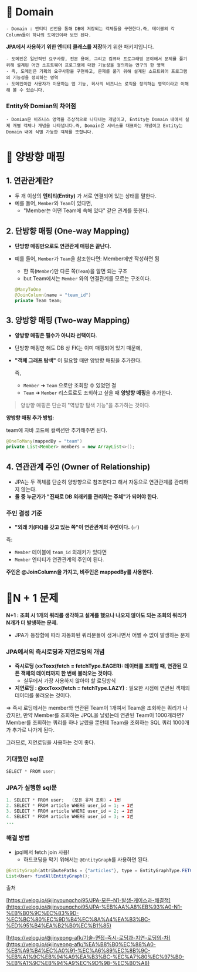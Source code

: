 # 📍 Domain
    - Domain : 엔티티 선언을 통해 DB에 저장되는 객체들을 구현한다.즉, 테이블의 각 Column들이 하나의 도메인이라 보면 된다.

  **JPA에서 사용하기 위한 엔티티 클래스를 저장**하기 위한 패키지입니다.

    - 도메인은 일반적인 요구사항, 전문 용어, 그리고 컴퓨터 프로그래밍 분야에서 문제를 풀기 위해 설계된 어떤 소프트웨어 프로그램에 대한 기능성을 정의하는 연구의 한 영역
    - 즉, 도메인은 기획의 요구사항을 구현하고, 문제를 풀기 위해 설계된 소프트웨어 프로그램의 기능성을 정의하는 영역
    - 도메인이란 사용자가 이용하는 앱 기능, 회사의 비즈니스 로직을 정의하는 영역이라고 이해해 볼 수 있습니다.

  ### Entity와 Domian의 차이점

    - Domian은 비즈니스 영역을 추상적으로 나타내는 개념이고, Entity는 Domain 내에서 실제 개별 객체나 개념을 나타냅니다.즉, Domain은 서비스를 대표하는 개념이고 Entity는 Domain 내에 식별 가능한 객체를 뜻합니다.

# 📍 양방향 매핑
## 1. 연관관계란?

- 두 개 이상의 **엔티티(Entity)** 가 서로 연결되어 있는 상태를 말한다.
- 예를 들어, `Member`와 `Team`이 있다면,
    - "Member는 어떤 Team에 속해 있다" 같은 관계를 뜻한다.

## 2. 단방향 매핑 (One-way Mapping)

- **단방향 매핑만으로도 연관관계 매핑은 끝난다.**
- 예를 들어, `Member`가 `Team`을 참조한다면: Member에만 작성하면 됨
    - 한 쪽(`Member`)만 다른 쪽(`Team`)을 알면 되는 구조
    - but Team에서는 `Member` 와의 연결관계를 모르는 구조이다.

    ```java
    @ManyToOne
    @JoinColumn(name = "team_id")
    private Team team;
    ```


## 3. 양방향 매핑 (Two-way Mapping)

- **양방향 매핑은 필수가 아니라 선택이다.**
- 단방향 매핑만 해도 DB 상 FK는 이미 매핑되어 있기 때문에,
- **"객체 그래프 탐색"** 이 필요할 때만 양방향 매핑을 추가한다.

  즉,

    - `Member` ➔ `Team` 으로만 조회할 수 있었던 걸
    - `Team` ➔ `Member` 리스트로도 조회하고 싶을 때 **양방향 매핑**을 추가한다.

> 양방향 매핑은 단순히 "역방향 탐색 기능"을 추가하는 것이다.
>

**양방향 매핑 추가 방법:**

team에 자바 코드에 컬렉션만 추가해주면 된다.

```java
@OneToMany(mappedBy = "team")
private List<Member> members = new ArrayList<>();

```

## 4. 연관관계 주인 (Owner of Relationship)

- JPA는 두 객체를 단순히 양방향으로 참조한다고 해서 자동으로 연관관계를 관리하지 않는다.
- **둘 중 누군가가 "진짜로 DB 외래키를 관리하는 주체"가 되어야 한다.**

### 주인 결정 기준

- **"외래 키(FK)를 갖고 있는 쪽"이 연관관계의 주인이다.** (✅)

즉:

- `Member` 테이블에 `team_id` 외래키가 있다면
- `Member` 엔티티가 연관관계의 주인이 된다.

**주인은 @JoinColumn을 가지고, 비주인은 mappedBy를 사용한다.**

# 📍N + 1 문제

**N+1 : 조회 시 1개의 쿼리를 생각하고 설계를 했으나 나오지 않아도 되는 조회의 쿼리가 N개가 더 발생하는 문제.**

- JPA가 등장함에 따라 자동화된 쿼리문들이 생겨나면서 어쩔 수 없이 발생하는 문제

### **JPA에서의 즉시로딩과 지연로딩의 개념**

- **즉시로딩 (xxToxx(fetch = fetchType.EAGER): 데이터를 조회할 때, 연관된 모든 객체의 데이터까지 한 번에 불러오는 것이다.**
    - 실무에서 가장 사용하지 않아야 할 로딩방식
- **지연로딩 : @xxToxx(fetch = fetchType.LAZY)** :  필요한 시점에 연관된 객체의 데이터를 불러오는 것이다.

⇒ 즉시 로딩에서는 member와 연관된 Team이 1개여서 Team을 조회하는 쿼리가 나갔지만, 만약 Member를 조회하는 JPQL을 날렸는데 연관된 Team이 1000개라면? Member를 조회하는 쿼리를 하나 날렸을 뿐인데 Team을 조회하는 SQL 쿼리 1000개가 추가로 나가게 된다.

그러므로, 지연로딩을 사용하는 것이 좋다.

### 기대했던 sql문

```java
SELECT * FROM user;
```

### JPA가 실행한 sql문

```java
1. SELECT * FROM user;   (모든 유저 조회) ➔ 1번
2. SELECT * FROM article WHERE user_id = 1; ➔ 1번
3. SELECT * FROM article WHERE user_id = 2; ➔ 1번
4. SELECT * FROM article WHERE user_id = 3; ➔ 1번
...
```

### 해결 방법

- jpql에서 fetch join 사용!
    - 하드코딩을 막기 위해서는 `@EntityGraph`를 사용하면 된다.

```java
@EntityGraph(attributePaths = {"articles"}, type = EntityGraphType.FETCH)
List<User> findAllEntityGraph();
```

출처

[https://velog.io/@jinyoungchoi95/JPA-모든-N1-발생-케이스과-해결책](https://velog.io/@jinyoungchoi95/JPA-%EB%AA%A8%EB%93%A0-N1-%EB%B0%9C%EC%83%9D-%EC%BC%80%EC%9D%B4%EC%8A%A4%EA%B3%BC-%ED%95%B4%EA%B2%B0%EC%B1%85)

[https://velog.io/@jinyeong-afk/기술-면접-즉시-로딩과-지연-로딩의-차](https://velog.io/@jinyeong-afk/%EA%B8%B0%EC%88%A0-%EB%A9%B4%EC%A0%91-%EC%A6%89%EC%8B%9C-%EB%A1%9C%EB%94%A9%EA%B3%BC-%EC%A7%80%EC%97%B0-%EB%A1%9C%EB%94%A9%EC%9D%98-%EC%B0%A8)
